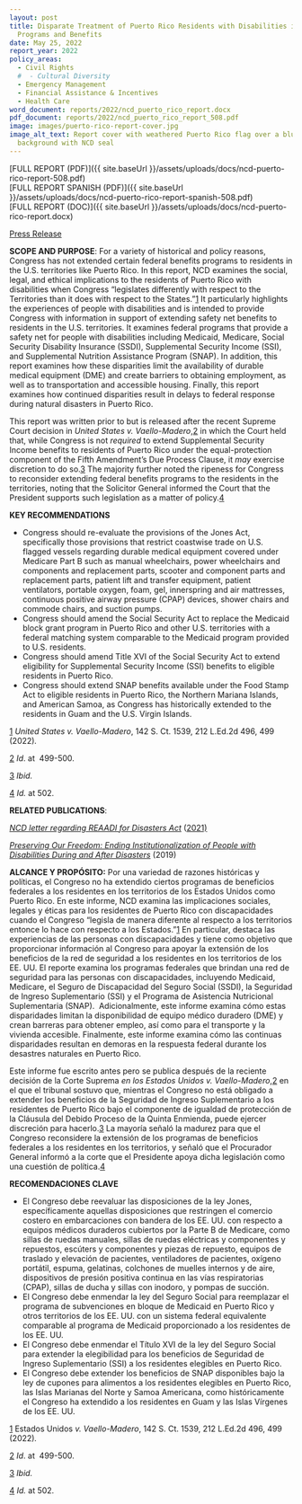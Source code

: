 ```yaml
---
layout: post
title: Disparate Treatment of Puerto Rico Residents with Disabilities in Federal
  Programs and Benefits
date: May 25, 2022
report_year: 2022
policy_areas:
  - Civil Rights
  #  - Cultural Diversity
  - Emergency Management
  - Financial Assistance & Incentives
  - Health Care
word_document: reports/2022/ncd_puerto_rico_report.docx
pdf_document: reports/2022/ncd_puerto_rico_report_508.pdf
image: images/puerto-rico-report-cover.jpg
image_alt_text: Report cover with weathered Puerto Rico flag over a blue
  background with NCD seal
---
```


[FULL REPORT (PDF)]({{ site.baseUrl }}/assets/uploads/docs/ncd-puerto-rico-report-508.pdf)\
[FULL REPORT SPANISH (PDF)]({{ site.baseUrl }}/assets/uploads/docs/ncd-puerto-rico-report-spanish-508.pdf)\
[FULL REPORT (DOC)]({{ site.baseUrl }}/assets/uploads/docs/ncd-puerto-rico-report.docx)

[Press Release](https://ncd.gov/newsroom/2022/ncd-report-recommends-congressional-action-federal-benefits-americans-disabilities-us)

**SCOPE AND PURPOSE**: For a variety of historical and policy reasons, Congress has not extended certain federal benefits programs to residents in the U.S. territories like Puerto Rico. In this report, NCD examines the social, legal, and ethical implications to the residents of Puerto Rico with disabilities when Congress “legislates differently with respect to the Territories than it does with respect to the States.”[1](https://ncd.gov/publications/2022/disparate-treatment-puerto-rico-residents-disabilities-federal-programs#_ftn1) It particularly highlights the experiences of people with disabilities and is intended to provide Congress with information in support of extending safety net benefits to residents in the U.S. territories. It examines federal programs that provide a safety net for people with disabilities including Medicaid, Medicare, Social Security Disability Insurance (SSDI), Supplemental Security Income (SSI), and Supplemental Nutrition Assistance Program (SNAP). In addition, this report examines how these disparities limit the availability of durable medical equipment (DME) and create barriers to obtaining employment, as well as to transportation and accessible housing. Finally, this report examines how continued disparities result in delays to federal response during natural disasters in Puerto Rico.

This report was written prior to but is released after the recent Supreme Court decision in *United States v. Vaello-Madero*,[2](https://ncd.gov/publications/2022/disparate-treatment-puerto-rico-residents-disabilities-federal-programs#_ftn2) in which the Court held that, while Congress is not *required* to extend Supplemental Security Income benefits to residents of Puerto Rico under the equal-protection component of the Fifth Amendment’s Due Process Clause, it *may* exercise discretion to do so.[3](https://ncd.gov/publications/2022/disparate-treatment-puerto-rico-residents-disabilities-federal-programs#_ftn3) The majority further noted the ripeness for Congress to reconsider extending federal benefits programs to the residents in the territories, noting that the Solicitor General informed the Court that the President supports such legislation as a matter of policy.[4](https://ncd.gov/publications/2022/disparate-treatment-puerto-rico-residents-disabilities-federal-programs#_ftn4)

**KEY RECOMMENDATIONS**

- Congress should re-evaluate the provisions of the Jones Act, specifically those provisions that restrict coastwise trade on U.S. flagged vessels regarding durable medical equipment covered under Medicare Part B such as manual wheelchairs, power wheelchairs and components and replacement parts, scooter and component parts and replacement parts, patient lift and transfer equipment, patient ventilators, portable oxygen, foam, gel, innerspring and air mattresses, continuous positive airway pressure (CPAP) devices, shower chairs and commode chairs, and suction pumps.
- Congress should amend the Social Security Act to replace the Medicaid block grant program in Puerto Rico and other U.S. territories with a federal matching system comparable to the Medicaid program provided to U.S. residents.
- Congress should amend Title XVI of the Social Security Act to extend eligibility for Supplemental Security Income (SSI) benefits to eligible residents in Puerto Rico.
- Congress should extend SNAP benefits available under the Food Stamp Act to eligible residents in Puerto Rico, the Northern Mariana Islands, and American Samoa, as Congress has historically extended to the residents in Guam and the U.S. Virgin Islands.



[1](https://ncd.gov/publications/2022/disparate-treatment-puerto-rico-residents-disabilities-federal-programs#_ftnref1) *United States v. Vaello-Madero*, 142 S. Ct. 1539, 212 L.Ed.2d 496, 499 (2022)_._

[2](https://ncd.gov/publications/2022/disparate-treatment-puerto-rico-residents-disabilities-federal-programs#_ftnref2) *Id*. at  499-500.

[3](https://ncd.gov/publications/2022/disparate-treatment-puerto-rico-residents-disabilities-federal-programs#_ftnref3) *Ibid.*

[4](https://ncd.gov/publications/2022/disparate-treatment-puerto-rico-residents-disabilities-federal-programs#_ftnref4) *Id.* at 502.



**RELATED PUBLICATIONS**:

*[NCD letter regarding REAADI for Disasters Act](https://www.ncd.gov/publications/2021/ncd-letter-regarding-reaadi-disasters-act)* ([2021)]()

*[Preserving Our Freedom: Ending Institutionalization of People with Disabilities During and After Disasters](https://www.ncd.gov/publications/2019/preserving-our-freedom)* (2019)



**ALCANCE Y PROPÓSITO:** Por una variedad de razones históricas y políticas, el Congreso no ha extendido ciertos programas de beneficios federales a los residentes en los territorios de los Estados Unidos como Puerto Rico. En este informe, NCD examina las implicaciones sociales, legales y éticas para los residentes de Puerto Rico con discapacidades cuando el Congreso “legisla de manera diferente al respecto a los territorios entonce lo hace con respecto a los Estados.”[1](https://ncd.gov/publications/2022/disparate-treatment-puerto-rico-residents-disabilities-federal-programs#_ftn1) En particular, destaca las experiencias de las personas con discapacidades y tiene como objetivo que proporcionar información al Congreso para apoyar la extensión de los beneficios de la red de seguridad a los residentes en los territorios de los EE. UU. El reporte examina los programas federales que brindan una red de seguridad para las personas con discapacidades, incluyendo Medicaid, Medicare, el Seguro de Discapacidad del Seguro Social (SSDI), la Seguridad de Ingreso Suplementario (SSI) y el Programa de Asistencia Nutricional Suplementaria (SNAP).  Adicionalmente, este informe examina cómo estas disparidades limitan la disponibilidad de equipo médico duradero (DME) y crean barreras para obtener empleo, así como para el transporte y la vivienda accesible. Finalmente, este informe examina cómo las continuas disparidades resultan en demoras en la respuesta federal durante los desastres naturales en Puerto Rico.

Este informe fue escrito antes pero se publica después de la reciente decisión de la Corte Suprema *en los Estados Unidos v. Vaello-Madero*,[2](https://ncd.gov/publications/2022/disparate-treatment-puerto-rico-residents-disabilities-federal-programs#_ftn2) en el que el tribunal sostuvo que, mientras el Congreso no está obligado a extender los beneficios de la Seguridad de Ingreso Suplementario a los residentes de Puerto Rico bajo el componente de igualdad de protección de la Cláusula del Debido Proceso de la Quinta Enmienda, puede ejercer discreción para hacerlo.[3](https://ncd.gov/publications/2022/disparate-treatment-puerto-rico-residents-disabilities-federal-programs#_ftn3) La mayoría señaló la madurez para que el Congreso reconsidere la extensión de los programas de beneficios federales a los residentes en los territorios, y señaló que el Procurador General informó a la corte que el Presidente apoya dicha legislación como una cuestión de política.[4](https://ncd.gov/publications/2022/disparate-treatment-puerto-rico-residents-disabilities-federal-programs#_ftn4)

**RECOMENDACIONES CLAVE**

- El Congreso debe reevaluar las disposiciones de la ley Jones, específicamente aquellas disposiciones que restringen el comercio costero en embarcaciones con bandera de los EE. UU. con respecto a equipos médicos duraderos cubiertos por la Parte B de Medicare, como sillas de ruedas manuales, sillas de ruedas eléctricas y componentes y repuestos, escúters y componentes y piezas de repuesto, equipos de traslado y elevación de pacientes, ventiladores de pacientes, oxígeno portátil, espuma, gelatinas, colchones de muelles internos y de aire, dispositivos de presión positiva continua en las vías respiratorias (CPAP), sillas de ducha y sillas con inodoro, y pompas de succión.
- El Congreso debe enmendar la ley del Seguro Social para reemplazar el programa de subvenciones en bloque de Medicaid en Puerto Rico y otros territorios de los EE. UU. con un sistema federal equivalente comparable al programa de Medicaid proporcionado a los residentes de los EE. UU.
- El Congreso debe enmendar el Título XVI de la ley del Seguro Social para extender la elegibilidad para los beneficios de Seguridad de Ingreso Suplementario (SSI) a los residentes elegibles en Puerto Rico.
- El Congreso debe extender los beneficios de SNAP disponibles bajo la ley de cupones para alimentos a los residentes elegibles en Puerto Rico, las Islas Marianas del Norte y Samoa Americana, como históricamente el Congreso ha extendido a los residentes en Guam y las Islas Vírgenes de los EE. UU.



[1](https://ncd.gov/publications/2022/disparate-treatment-puerto-rico-residents-disabilities-federal-programs#_ftnref1) Estados Unidos *v. Vaello-Madero*, 142 S. Ct. 1539, 212 L.Ed.2d 496, 499 (2022)_._

[2](https://ncd.gov/publications/2022/disparate-treatment-puerto-rico-residents-disabilities-federal-programs#_ftnref2) *Id*. at  499-500.

[3](https://ncd.gov/publications/2022/disparate-treatment-puerto-rico-residents-disabilities-federal-programs#_ftnref3) *Ibid.*

[4](https://ncd.gov/publications/2022/disparate-treatment-puerto-rico-residents-disabilities-federal-programs#_ftnref4) *Id.* at 502.







<!--EndFragment-->
